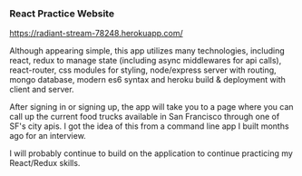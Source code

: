 ### React Practice Website

https://radiant-stream-78248.herokuapp.com/

Although appearing simple, this app utilizes many technologies, including react, redux to manage state (including async middlewares for api calls), react-router, css modules for styling, node/express server with routing, mongo database, modern es6 syntax and heroku build & deployment with client and server.

After signing in or signing up, the app will take you to a page where you can call up the current food trucks available in San Francisco through one of SF's city apis. I got the idea of this from a command line app I built months ago for an interview.

I will probably continue to build on the application to continue practicing my React/Redux skills.
